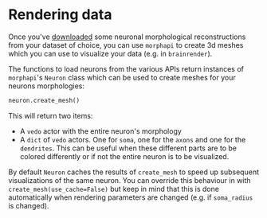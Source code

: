 # Rendering data

Once you've [downloaded](downloading-data.md) some neuronal morphological reconstructions from your dataset of choice, you can use `morphapi` to create 3d meshes which you can use to visualize your data \(e.g. in `brainrender`\).

The functions to load neurons from the various APIs return instances of `morphapi`'s `Neuron` class which can be used to create meshes for your neurons morphologies:

```python
neuron.create_mesh()
```

This will return two items:

* A `vedo` actor with the entire neuron's morphology
* A `dict` of `vedo` actors. One for `soma`, one for the `axons` and one for the `dendrites`. This can be useful when these different parts are to be colored differently or if not the entire neuron is to be visualized. 

By default `Neuron` caches the results of `create_mesh` to speed up subsequent visualizations of the same neuron. You can override this behaviour in with `create_mesh(use_cache=False)` but keep in mind that this is done automatically when rendering parameters are changed \(e.g. if `soma_radius` is changed\).

